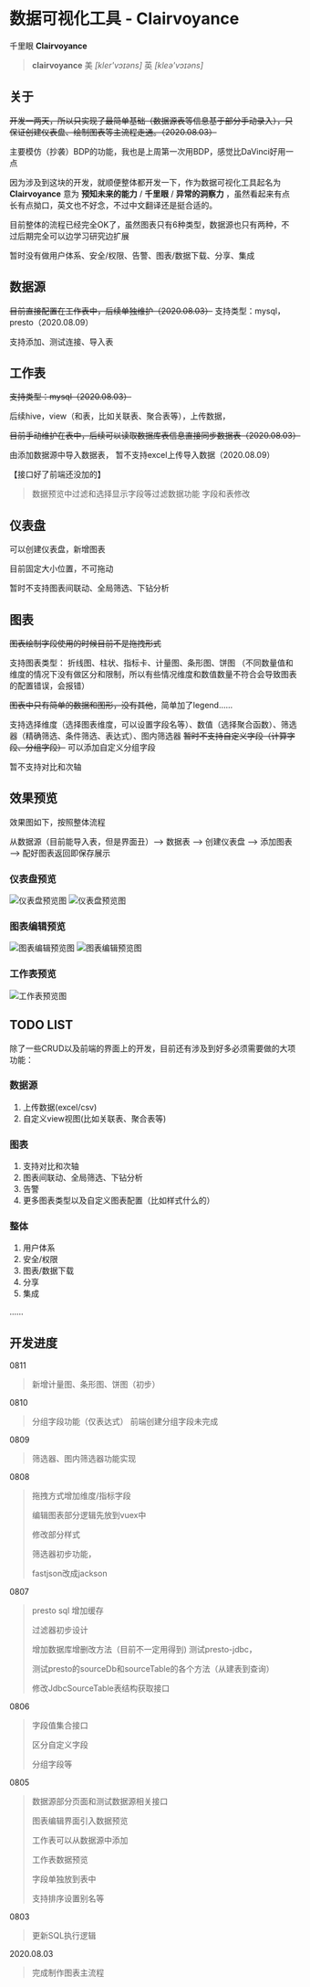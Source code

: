 # 数据可视化工具 - Clairvoyance
 千里眼 **Clairvoyance**

> **clairvoyance**  美 *[kler'vɔɪəns]* 	英 *[kleə'vɔɪəns]* 

## 关于

~~开发一两天，所以只实现了最简单基础（数据源表等信息基于部分手动录入），只保证创建仪表盘、绘制图表等主流程走通。（2020.08.03）~~

主要模仿（抄袭）BDP的功能，我也是上周第一次用BDP，感觉比DaVinci好用一点

因为涉及到这块的开发，就顺便整体都开发一下，作为数据可视化工具起名为**Clairvoyance** 意为 **预知未来的能力** / **千里眼** / **异常的洞察力** ，虽然看起来有点长有点拗口，英文也不好念，不过中文翻译还是挺合适的。

目前整体的流程已经完全OK了，虽然图表只有6种类型，数据源也只有两种，不过后期完全可以边学习研究边扩展

暂时没有做用户体系、安全/权限、告警、图表/数据下载、分享、集成

## 数据源

~~目前直接配置在工作表中，后续单独维护（2020.08.03）~~
支持类型：mysql，presto（2020.08.09）

支持添加、测试连接、导入表

## 工作表

~~支持类型：mysql（2020.08.03）~~

后续hive，view（和表，比如关联表、聚合表等），上传数据，

~~目前手动维护在表中，后续可以读取数据库表信息直接同步数据表（2020.08.03）~~

由添加数据源中导入数据表， 暂不支持excel上传导入数据（2020.08.09）


【接口好了前端还没加的】

> 数据预览中过滤和选择显示字段等过滤数据功能
> 字段和表修改


## 仪表盘

可以创建仪表盘，新增图表

目前固定大小位置，不可拖动

暂时不支持图表间联动、全局筛选、下钻分析

## 图表

~~图表绘制字段使用的时候目前不是拖拽形式~~

支持图表类型：
折线图、柱状、指标卡、计量图、条形图、饼图
（不同数量值和维度的情况下没有做区分和限制，所以有些情况维度和数值数量不符合会导致图表的配置错误，会报错）

~~图表中只有简单的数据和图形，没有其他~~，简单加了legend……

支持选择维度（选择图表维度，可以设置字段名等）、数值（选择聚合函数）、筛选器（精确筛选、条件筛选、表达式）、图内筛选器
~~暂时不支持自定义字段（计算字段、分组字段）~~
可以添加自定义分组字段

暂不支持对比和次轴

## 效果预览

效果图如下，按照整体流程

从数据源（目前能导入表，但是界面丑）--> 数据表 --> 创建仪表盘 --> 添加图表 --> 配好图表返回即保存展示

### 仪表盘预览
![仪表盘预览图](./dashboard2.png)
![仪表盘预览图](./dashboard.png)
### 图表编辑预览
![图表编辑预览图](./chart2.png)
![图表编辑预览图](./chart.png)
### 工作表预览
![工作表预览图](./workSheet.png)


## TODO LIST
除了一些CRUD以及前端的界面上的开发，目前还有涉及到好多必须需要做的大项功能：

### 数据源
1. 上传数据(excel/csv)
2. 自定义view视图(比如关联表、聚合表等)

### 图表
1. 支持对比和次轴
2. 图表间联动、全局筛选、下钻分析
3. 告警
4. 更多图表类型以及自定义图表配置（比如样式什么的）

### 整体
1. 用户体系
2. 安全/权限
3. 图表/数据下载
4. 分享
5. 集成

……

## 开发进度

0811
> 新增计量图、条形图、饼图（初步）

0810
> 分组字段功能（仅表达式）
> 前端创建分组字段未完成

0809

> 筛选器、图内筛选器功能实现

0808

> 拖拽方式增加维度/指标字段
>
> 编辑图表部分逻辑先放到vuex中 
>
> 修改部分样式
>
> 筛选器初步功能，
>
> fastjson改成jackson

0807

> presto sql 增加缓存
>
> 过滤器初步设计
>
> 增加数据库增删改方法（目前不一定用得到) 测试presto-jdbc，
>
> 测试presto的sourceDb和sourceTable的各个方法（从建表到查询） 
>
> 修改JdbcSourceTable表结构获取接口

0806

> 字段值集合接口
>
> 区分自定义字段 
>
> 分组字段等

0805	

> 数据源部分页面和测试数据源相关接口
>
> 图表编辑界面引入数据预览
>
> 工作表可以从数据源中添加
>
> 工作表数据预览
>
> 字段单独放到表中 
>
> 支持排序设置别名等

0803	

> 更新SQL执行逻辑

2020.08.03 	

> 完成制作图表主流程
